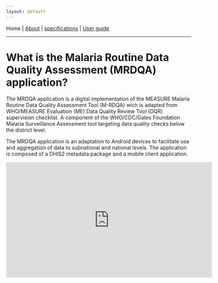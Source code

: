 ```yaml
---
layout: default
---
```

Home | [About](./about.md) | [specifications](./specs.md) | [User guide](./userguide.md)

_ _ _


# What is the Malaria Routine Data Quality Assessment (MRDQA) application?

The MRDQA application is a digital implementation of the MEASURE Malaria Routine Data Quality Assessment Tool (M-RDQA) wich is adapted from WHO/MEASURE Evaluation (ME) Data Quality Review Tool (DQR) supervision checklist. A component of the WHO/CDC/Gates Foundation Malaria Surveillance Assessment tool targeting data quality checks below the district level.

The MRDQA application is an adaptation to Android devices to facilitate use and aggregation of data to subnational and national levels. The application is composed of a DHIS2 metadata package and a mobile client application.


<iframe width="560" height="315" src="https://www.youtube.com/embed/jF4pfyVKzhc" title="YouTube video player" frameborder="0" allow="accelerometer; autoplay; clipboard-write; encrypted-media; gyroscope; picture-in-picture" allowfullscreen></iframe>
